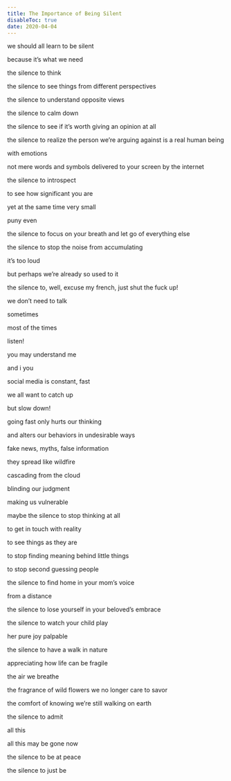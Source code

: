 ```yaml
---
title: The Importance of Being Silent
disableToc: true
date: 2020-04-04
---
```


we should all learn to be silent

because it’s what we need

the silence to think

the silence to see things from different perspectives

the silence to understand opposite views

the silence to calm down

the silence to see if it’s worth giving an opinion at all

the silence to realize the person we’re arguing against is a real human being

with emotions

not mere words and symbols delivered to your screen by the internet

the silence to introspect

to see how significant you are

yet at the same time very small

puny even

the silence to focus on your breath and let go of everything else

the silence to stop the noise from accumulating

it’s too loud

but perhaps we’re already so used to it

the silence to, well, excuse my french, just shut the fuck up!

we don’t need to talk

sometimes

most of the times

listen!

you may understand me

and i you

social media is constant, fast

we all want to catch up

but slow down!

going fast only hurts our thinking

and alters our behaviors in undesirable ways

fake news, myths, false information

they spread like wildfire

cascading from the cloud

blinding our judgment

making us vulnerable

maybe the silence to stop thinking at all

to get in touch with reality

to see things as they are

to stop finding meaning behind little things

to stop second guessing people

the silence to find home in your mom’s voice

from a distance

the silence to lose yourself in your beloved’s embrace

the silence to watch your child play

her pure joy palpable

the silence to have a walk in nature

appreciating how life can be fragile

the air we breathe

the fragrance of wild flowers we no longer care to savor

the comfort of knowing we’re still walking on earth

the silence to admit

all this

all this may be gone now

the silence to be at peace

the silence to just be